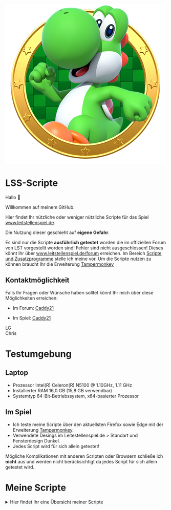 ![Yoshiiiii](https://github.com/Caddy21/-docs-assets-css/raw/main/yoshi_icon__by_josecapes_dgqbro3-fullview.png)

# LSS-Scripte

Hallo 🙂 

Willkommen auf meinem GitHub. 

Hier findet Ihr nützliche oder weniger nützliche Scripte für das Spiel www.leitstellenspiel.de.

Die Nutzung dieser geschieht auf **eigene Gefahr**. 

Es sind nur die Scripte **ausführlich getestet** worden die im offiziellen Forum von LST vorgestellt worden sind! Fehler sind nicht ausgeschlossen!
Dieses könnt Ihr über www.leitstellenspiel.de/forum erreichen. Im Bereich [Scripte und Zusatzprogramme](https://forum.leitstellenspiel.de/index.php?board/22-scripte-und-zusatzprogramme/) stelle ich meine vor.
Um die Scripte nutzen zu können braucht Ihr die Erweiterung [Tampermonkey](https://www.tampermonkey.net/)

## Kontaktmöglichkeit
Falls Ihr Fragen oder Wünsche haben solltet könnt Ihr mich über diese Möglichkeiten erreichen:

- Im Forum: [Caddy21](https://forum.leitstellenspiel.de/cms/index.php?user/16577-caddy21/)

+ Im Spiel: [Caddy21](https://www.leitstellenspiel.de/profile/2173440)

LG<br>
Chris

# Testumgebung
## Laptop

- Prozessor	Intel(R) Celeron(R) N5100 @ 1.10GHz, 1.11 GHz
- Installierter RAM	16,0 GB (15,8 GB verwendbar)
- Systemtyp	64-Bit-Betriebssystem, x64-basierter Prozessor


## Im Spiel
- Ich teste meine Scripte über den aktuellsten Firefox sowie Edge mit der Erweiterung [Tampermonkey](https://www.tampermonkey.net/).
- Verwendete Desings im Leitestellenspiel.de > Standart und Fensterdesign Dunkel.
- Jedes Script wird für sich allein getestet!

Mögliche Komplikationen mit anderen Scripten oder Browsern schließe ich **nicht** aus und werden nicht berücksichtigt da jedes Script für sich allein getestet wird.
  
# Meine Scripte

<details>
  <summary> Hier findet Ihr eine Übersicht meiner Scripte </summary>
  
    - Fahne in der Einsatzliste entfernen (veröffentlicht)
    - Erweiterungs-Manager (veröffentlicht)
    - Alle LST umschalten (veröffentlicht)
    - Fahrzeuge im S6 auflisten (veröffentlicht)
    - Fahrzeuge löschen (veröffentlicht)
    - Sprechwunsch Sortierer (veröffentlicht)
    - Design Switcher
    - Einsatzkategorienfilter (veröffentlicht)
    - Auszeichnungsverwalter (veröffentlicht)
    - AAO Kategorien Ein und Ausblenden (veröffentlicht)
    - Stellplatzfinder (veröffentlicht)
    - Alarmstichworte (veröffentlicht)
    - Aufgeräumtes Profil-Menü (veröffentlicht)
    - Multiausblender (veröffentlicht)
    - Zielortfilter (veröffentlicht)
    - Einsätze anzeigen (veröffentlicht)
    - Einsatzdaten-Kopierer (veröffentlicht)
    - Wachen reaktivieren (veröffentlicht)
    - Wachenstatus (veröffentlicht)
    - Einsatzzähler
    - Nachrichtenanzeiger (veröffentlicht)
    - FMS Manager (veröffentlicht)
    - KTW-Melder
    - Einsatz- und Verdienststatistik
    - AAO-Manager 
    - Personal-Soll-Checker (veröffentlicht
    - Lukrative Einsätze
    - Fahrzeug-Manager
    - Einsätze ein- und ausklappen (veröffentlicht)
    - Einsätze teilen
    - Ausrückeverzögerer (veröffentlicht)
    - VGSL Einsatzanforderung (veröffentlicht)
    - Einsatzgruppierer (veröffentlicht)
    - Zuweisungsbutton
    - Einsatznummerierung (veröffentlicht)
    - Besatzungshelfen
    - Personalübersicht
    - FMS-Wechsler

</details>
